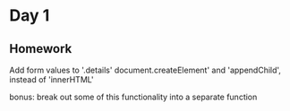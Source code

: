 # Day 1

## Homework

Add form values to '.details' document.createElement' and 'appendChild', instead of 'innerHTML'

bonus:
break out some of this functionality into a separate function
